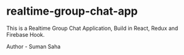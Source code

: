 # realtime-group-chat-app
This is a Realtime Group Chat Application, Build in React, Redux and Firebase Hook.

Author - Suman Saha